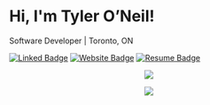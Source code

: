 # Hi, I'm Tyler O’Neil!

Software Developer | Toronto, ON  

<a href="https://linkedin.com/in/tyler-oneil-dev"><img src="https://custom-icon-badges.demolab.com/badge/LinkedIn-0A0A0A?style=for-the-badge&logo=linkedin-white&logoColor=fff" alt="Linked Badge"></a> 
<a href="https://tyleroneil.dev"><img src="https://img.shields.io/badge/Website-0A0A0A?style=for-the-badge&logo=react&logoColor=white" alt="Website Badge"></a> 
<a href="https://tyleroneil.dev/Tyler-Oneil-Resume.pdf"><img src="https://img.shields.io/badge/Resume-0A0A0A?style=for-the-badge&logo=readme&logoColor=fff" alt="Resume Badge"></a> 

<p align="center">
  <img src="https://skillicons.dev/icons?i=html,css,bootstrap,tailwind,js,ts,react,nodejs,expressjs,python,java,cs,bash,latex" />
</p>
<p align="center">
  <img src="https://skillicons.dev/icons?i=aws,azure,docker,postman,jenkins,vscode,neovim,git,linux,jest,mysql,postgres,mongodb,dotnet,spring" />
</p>
